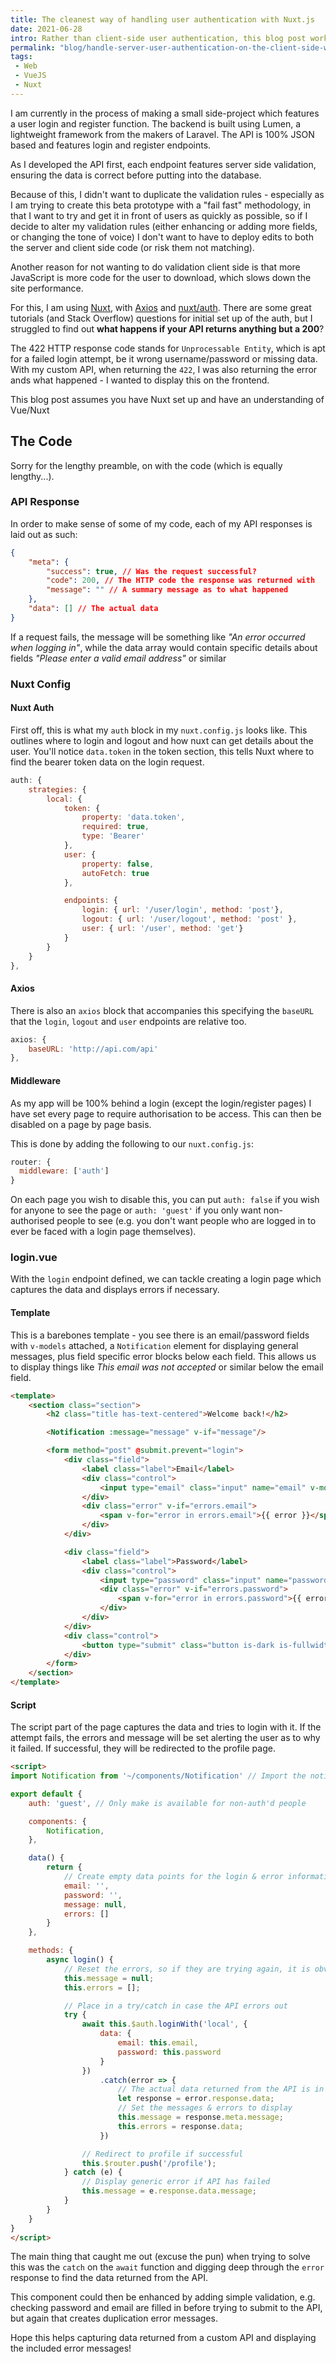 ```yaml
---
title: The cleanest way of handling user authentication with Nuxt.js
date: 2021-06-28
intro: Rather than client-side user authentication, this blog post works through how to catch a user authentication error with Nuxt
permalink: "blog/handle-server-user-authentication-on-the-client-side-with-nuxt/"
tags:
 - Web
 - VueJS
 - Nuxt
---
```


I am currently in the process of making a small side-project which features a user login and register function. The backend is built using Lumen, a lightweight framework from the makers of Laravel. The API is 100% JSON based and features login and register endpoints.

As I developed the API first, each endpoint features server side validation, ensuring the data is correct before putting into the database.

Because of this, I didn't want to duplicate the validation rules - especially as I am trying to create this beta prototype with a "fail fast" methodology, in that I want to try and get it in front of users as quickly as possible, so if I decide to alter my validation rules (either enhancing or adding more fields, or changing the tone of voice) I don't want to have to deploy edits to both the server and client side code (or risk them not matching).

Another reason for not wanting to do validation client side is that more JavaScript is more code for the user to download, which slows down the site performance.

For this, I am using [Nuxt](https://nuxtjs.org/), with [Axios](https://axios.nuxtjs.org/) and [nuxt/auth](https://auth.nuxtjs.org/). There are some great tutorials (and Stack Overflow) questions for initial set up of the auth, but I struggled to find out **what happens if your API returns anything but a 200**?

The 422 HTTP response code stands for `Unprocessable Entity`, which is apt for a failed login attempt, be it wrong username/password or missing data. With my custom API, when returning the `422`, I was also returning the error ands what happened - I wanted to display this on the frontend.

<div class="info">This blog post assumes you have Nuxt set up and have an understanding of Vue/Nuxt</div>

## The Code

Sorry for the lengthy preamble, on with the code (which is equally lengthy...).

### API Response

In order to make sense of some of my code, each of my API responses is laid out as such:

```json
{
	"meta": {
		"success": true, // Was the request successful?
		"code": 200, // The HTTP code the response was returned with
		"message": "" // A summary message as to what happened
	},
	"data": [] // The actual data
}
```

If a request fails, the message will be something like _"An error occurred when logging in"_, while the data array would contain specific details about fields _"Please enter a valid email address"_ or similar

### Nuxt Config

#### Nuxt Auth

First off, this is what my `auth` block in my `nuxt.config.js` looks like. This outlines where to login and logout and how nuxt can get details about the user. You'll notice `data.token` in the token section, this tells Nuxt where to find the bearer token data on the login request.

```js
auth: {
	strategies: {
		local: {
			token: {
				property: 'data.token',
				required: true,
				type: 'Bearer'
			},
			user: {
				property: false,
				autoFetch: true
			},

			endpoints: {
				login: { url: '/user/login', method: 'post'},
				logout: { url: '/user/logout', method: 'post' },
				user: { url: '/user', method: 'get'}
			}
		}
	}
},
```

#### Axios

There is also an `axios` block that accompanies this specifying the `baseURL` that the `login`, `logout` and `user` endpoints are relative too.

```js
axios: {
	baseURL: 'http://api.com/api'
},
```

#### Middleware

As my app will be 100% behind a login (except the login/register pages) I have set every page to require authorisation to be access. This can then be disabled on a page by page basis.

This is done by adding the following to our `nuxt.config.js`:

```js
router: {
  middleware: ['auth']
}
```

On each page you wish to disable this, you can put `auth: false` if you wish for anyone to see the page or `auth: 'guest'` if you only want non-authorised people to see (e.g. you don't want people who are logged in to ever be faced with a login page themselves).

### login.vue

With the `login` endpoint defined, we can tackle creating a login page which captures the data and displays errors if necessary.

#### Template

This is a barebones template - you see there is an email/password fields with `v-models` attached, a `Notification` element for displaying general messages, plus field specific error blocks below each field. This allows us to display things like _This email was not accepted_ or similar below the email field.

```html
<template>
	<section class="section">
		<h2 class="title has-text-centered">Welcome back!</h2>

		<Notification :message="message" v-if="message"/>

		<form method="post" @submit.prevent="login">
			<div class="field">
				<label class="label">Email</label>
				<div class="control">
					<input type="email" class="input" name="email" v-model="email"/>
				</div>
				<div class="error" v-if="errors.email">
					<span v-for="error in errors.email">{{ error }}</span>
				</div>
			</div>

			<div class="field">
				<label class="label">Password</label>
				<div class="control">
					<input type="password" class="input" name="password" v-model="password" />
					<div class="error" v-if="errors.password">
						<span v-for="error in errors.password">{{ error }}</span>
					</div>
				</div>
			</div>
			<div class="control">
				<button type="submit" class="button is-dark is-fullwidth">Log In</button>
			</div>
		</form>
	</section>
</template>
```


#### Script

The script part of the page captures the data and tries to login with it. If the attempt fails, the errors and message will be set alerting the user as to why it failed. If successful, they will be redirected to the profile page.

```html
<script>
import Notification from '~/components/Notification' // Import the notification component

export default {
	auth: 'guest', // Only make is available for non-auth'd people

	components: {
		Notification,
	},

	data() {
		return {
			// Create empty data points for the login & error information
			email: '',
			password: '',
			message: null,
			errors: []
		}
	},

	methods: {
		async login() {
			// Reset the errors, so if they are trying again, it is obvious the messages change
			this.message = null;
			this.errors = [];

			// Place in a try/catch in case the API errors out
			try {
				await this.$auth.loginWith('local', {
					data: {
						email: this.email,
						password: this.password
					}
				})
					.catch(error => {
						// The actual data returned from the API is in `error.response.data`
						let response = error.response.data;
						// Set the messages & errors to display
						this.message = response.meta.message;
						this.errors = response.data;
					})

				// Redirect to profile if successful
				this.$router.push('/profile');
			} catch (e) {
				// Display generic error if API has failed
				this.message = e.response.data.message;
			}
		}
	}
}
</script>
```

The main thing that caught me out (excuse the pun) when trying to solve this was the `catch` on the `await` function and digging deep through the `error` response to find the data returned from the API.

This component could then be enhanced by adding simple validation, e.g. checking password and email are filled in before trying to submit to the API, but again that creates duplication error messages.

Hope this helps capturing data returned from a custom API and displaying the included error messages!
